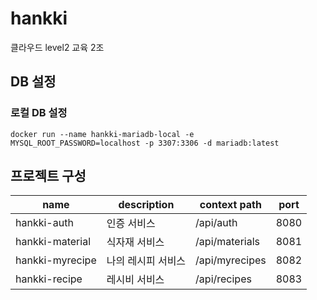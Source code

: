 # hankki
클라우드 level2 교육 2조

## DB 설정
### 로컬 DB 설정
```
docker run --name hankki-mariadb-local -e MYSQL_ROOT_PASSWORD=localhost -p 3307:3306 -d mariadb:latest
```

## 프로젝트 구성
|name|description|context path|port|
|---|---|---|---|
|hankki-auth|인증 서비스|/api/auth|8080|
|hankki-material|식자재 서비스|/api/materials|8081|
|hankki-myrecipe|나의 레시피 서비스|/api/myrecipes|8082|
|hankki-recipe|레시비 서비스|/api/recipes|8083|